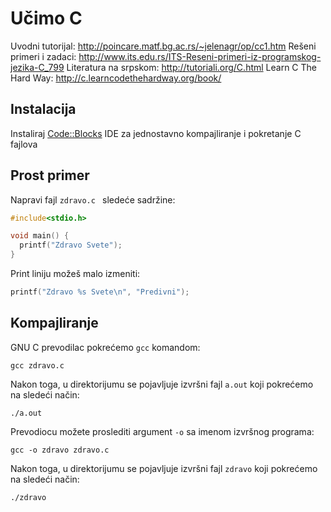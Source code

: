 # Učimo C

Uvodni tutorijal: http://poincare.matf.bg.ac.rs/~jelenagr/op/cc1.htm
Rešeni primeri i zadaci: http://www.its.edu.rs/ITS-Reseni-primeri-iz-programskog-jezika-C_799
Literatura na srpskom: http://tutoriali.org/C.html
Learn C The Hard Way: http://c.learncodethehardway.org/book/

## Instalacija

Instaliraj [Code::Blocks](http://www.codeblocks.org/) IDE za jednostavno kompajliranje i pokretanje C fajlova

## Prost primer

Napravi fajl `zdravo.c ` sledeće sadržine:

```c
#include<stdio.h>

void main() {
  printf("Zdravo Svete");
}
```

Print liniju možeš malo izmeniti:
```c
printf("Zdravo %s Svete\n", "Predivni");
```

## Kompajliranje

GNU C prevodilac pokrećemo `gcc` komandom:
```
gcc zdravo.c
```

Nakon toga, u direktorijumu se pojavljuje izvršni fajl `a.out` koji pokrećemo na sledeći način:
```
./a.out
```

Prevodiocu možete proslediti argument `-o` sa imenom izvršnog programa:
```
gcc -o zdravo zdravo.c
```
Nakon toga, u direktorijumu se pojavljuje izvršni fajl `zdravo` koji pokrećemo na sledeći način:
```
./zdravo
```
